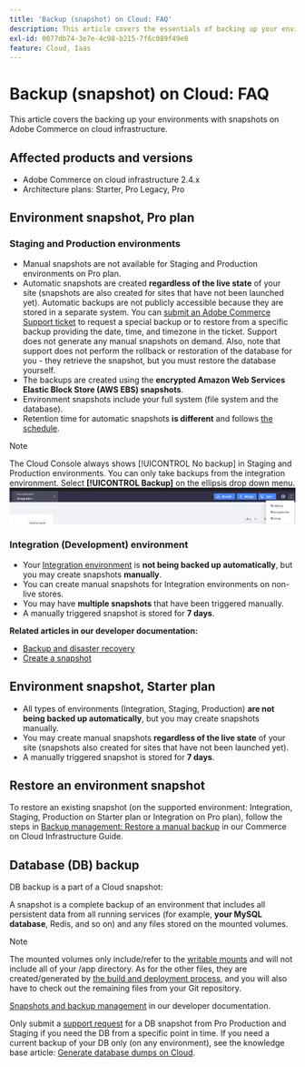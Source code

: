```yaml
---
title: 'Backup (snapshot) on Cloud: FAQ'
description: This article covers the essentials of backing up your environments with snapshots on Adobe Commerce on cloud infrastructure.
exl-id: 0077db74-3e7e-4c98-b215-7f6c089f49e8
feature: Cloud, Iaas
---
```

# Backup (snapshot) on Cloud: FAQ

This article covers the backing up your environments with snapshots on Adobe Commerce on cloud infrastructure.

## Affected products and versions

* Adobe Commerce on cloud infrastructure 2.4.x
* Architecture plans:  Starter, Pro Legacy, Pro

## Environment snapshot, Pro plan

### Staging and Production environments

* Manual snapshots are not available for Staging and Production environments on Pro plan.
* Automatic snapshots are created **regardless of the live state** of your site (snapshots are also created for sites that have not been launched yet). Automatic backups are not publicly accessible because they are stored in a separate system.
You can [submit an Adobe Commerce Support ticket](/docs/commerce-knowledge-base/kb/help-center-guide/magento-help-center-user-guide.html#submit-ticket) to request a special backup or to restore from a specific backup providing the date, time, and timezone in the ticket. Support does not generate any manual snapshots on demand.
Also, note that support does not perform the rollback or restoration of the database for you - they retrieve the snapshot, but you must restore the database yourself.
* The backups are created using the **encrypted Amazon Web Services Elastic Block Store (AWS EBS) snapshots**.
* Environment snapshots include your full system (file system and the database).
* Retention time for automatic snapshots **is different** and follows [the schedule](/docs/commerce-cloud-service/user-guide/architecture/pro-architecture.html?lang=en#backup-and-disaster-recovery).

>[!NOTE]
>The Cloud Console always shows [!UICONTROL No backup] in Staging and Production environments. You can only take backups from the integration environment. Select **[!UICONTROL Backup]** on the ellipsis drop down menu.
>![cloud_console_backup.png](assets/cloud_console_backup.png)





### Integration (Development) environment

* Your [Integration environment](/help/announcements/adobe-commerce-announcements/integration-environment-enhancement-request-pro-and-starter.md) is **not being backed up automatically**, but you may create snapshots **manually**.
* You can create manual snapshots for Integration environments on non-live stores.
* You may have **multiple snapshots** that have been triggered manually.
* A manually triggered snapshot is stored for **7 days**.

 **Related articles in our developer documentation:**

* [Backup and disaster recovery](/docs/commerce-cloud-service/user-guide/architecture/pro-architecture.html#backup-and-disaster-recovery)
* [Create a snapshot](/docs/commerce-cloud-service/user-guide/develop/storage/snapshots.html)

## Environment snapshot, Starter plan

* All types of environments (Integration, Staging, Production) **are not being backed up automatically**, but you may create snapshots manually.
* You may create manual snapshots **regardless of the live state** of your site (snapshots also created for sites that have not been launched yet).
* A manually triggered snapshot is stored for **7 days**.

## Restore an environment snapshot

To restore an existing snapshot (on the supported environment: Integration, Staging, Production on Starter plan or Integration on Pro plan), follow the steps in [Backup management: Restore a manual backup](https://experienceleague.adobe.com/en/docs/commerce-cloud-service/user-guide/develop/storage/snapshots#restore-a-manual-backup) in our Commerce on Cloud Infrastructure Guide.

## Database (DB) backup

DB backup is a part of a Cloud snapshot:

>
A snapshot is a complete backup of an environment that includes all persistent data from all running services (for example, **your MySQL database**, Redis, and so on) and any files stored on the mounted volumes.

>[!NOTE]
>
>The mounted volumes only include/refer to the [writable mounts](/docs/commerce-cloud-service/user-guide/configure/app/properties/properties.html?lang=en#mounts) and will not include all of your /app directory. As for the other files, they are created/generated by [the build and deployment process](/docs/commerce-cloud-service/user-guide/architecture/pro-develop-deploy-workflow.html?lang=en#deployment-workflow), and you will also have to check out the remaining files from your Git repository.

[Snapshots and backup management](/docs/commerce-cloud-service/user-guide/develop/storage/snapshots.html) in our developer documentation.

Only submit a [support request](/docs/commerce-knowledge-base/kb/help-center-guide/magento-help-center-user-guide.html?lang=en#submit-ticket) for a DB snapshot from Pro Production and Staging if you need the DB from a specific point in time. If you need a current backup of your DB only (on any environment), see the knowledge base article: [Generate database dumps on Cloud](/help/how-to/general/create-database-dump-on-cloud.md).

